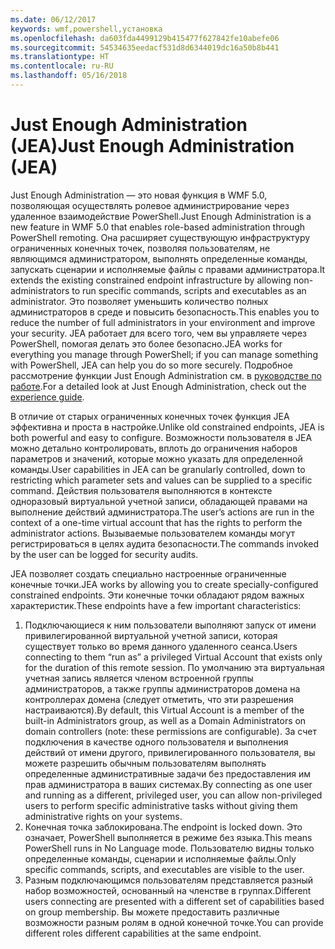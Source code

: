 ```yaml
---
ms.date: 06/12/2017
keywords: wmf,powershell,установка
ms.openlocfilehash: da603fda4499129b415477f627842fe10abefe06
ms.sourcegitcommit: 54534635eedacf531d8d6344019dc16a50b8b441
ms.translationtype: HT
ms.contentlocale: ru-RU
ms.lasthandoff: 05/16/2018
---
```

# <a name="just-enough-administration-jea"></a><span data-ttu-id="fdcc3-102">Just Enough Administration (JEA)</span><span class="sxs-lookup"><span data-stu-id="fdcc3-102">Just Enough Administration (JEA)</span></span>
<span data-ttu-id="fdcc3-103">Just Enough Administration — это новая функция в WMF 5.0, позволяющая осуществлять ролевое администрирование через удаленное взаимодействие PowerShell.</span><span class="sxs-lookup"><span data-stu-id="fdcc3-103">Just Enough Administration is a new feature in WMF 5.0 that enables role-based administration through PowerShell remoting.</span></span>  <span data-ttu-id="fdcc3-104">Она расширяет существующую инфраструктуру ограниченных конечных точек, позволяя пользователям, не являющимся администратором, выполнять определенные команды, запускать сценарии и исполняемые файлы с правами администратора.</span><span class="sxs-lookup"><span data-stu-id="fdcc3-104">It extends the existing constrained endpoint infrastructure by allowing non-administrators to run specific commands, scripts and executables as an administrator.</span></span>  <span data-ttu-id="fdcc3-105">Это позволяет уменьшить количество полных администраторов в среде и повысить безопасность.</span><span class="sxs-lookup"><span data-stu-id="fdcc3-105">This enables you to reduce the number of full administrators in your environment and improve your security.</span></span>  <span data-ttu-id="fdcc3-106">JEA работает для всего того, чем вы управляете через PowerShell, помогая делать это более безопасно.</span><span class="sxs-lookup"><span data-stu-id="fdcc3-106">JEA works for everything you manage through PowerShell; if you can manage something with PowerShell, JEA can help you do so more securely.</span></span>  <span data-ttu-id="fdcc3-107">Подробное рассмотрение функции Just Enough Administration см. в [руководстве по работе](http://aka.ms/JEA).</span><span class="sxs-lookup"><span data-stu-id="fdcc3-107">For a detailed look at Just Enough Administration, check out the [experience guide](http://aka.ms/JEA).</span></span>

<span data-ttu-id="fdcc3-108">В отличие от старых ограниченных конечных точек функция JEA эффективна и проста в настройке.</span><span class="sxs-lookup"><span data-stu-id="fdcc3-108">Unlike old constrained endpoints, JEA is both powerful and easy to configure.</span></span>  <span data-ttu-id="fdcc3-109">Возможности пользователя в JEA можно детально контролировать, вплоть до ограничения наборов параметров и значений, которые можно указать для определенной команды.</span><span class="sxs-lookup"><span data-stu-id="fdcc3-109">User capabilities in JEA can be granularly controlled, down to restricting which parameter sets and values can be supplied to a specific command.</span></span> <span data-ttu-id="fdcc3-110">Действия пользователя выполняются в контексте одноразовый виртуальной учетной записи, обладающей правами на выполнение действий администратора.</span><span class="sxs-lookup"><span data-stu-id="fdcc3-110">The user’s actions are run in the context of a one-time virtual account that has the rights to perform the administrator actions.</span></span>  <span data-ttu-id="fdcc3-111">Вызываемые пользователем команды могут регистрироваться в целях аудита безопасности.</span><span class="sxs-lookup"><span data-stu-id="fdcc3-111">The commands invoked by the user can be logged for security audits.</span></span>

<span data-ttu-id="fdcc3-112">JEA позволяет создать специально настроенные ограниченные конечные точки.</span><span class="sxs-lookup"><span data-stu-id="fdcc3-112">JEA works by allowing you to create specially-configured constrained endpoints.</span></span>  <span data-ttu-id="fdcc3-113">Эти конечные точки обладают рядом важных характеристик.</span><span class="sxs-lookup"><span data-stu-id="fdcc3-113">These endpoints have a few important characteristics:</span></span>

1. <span data-ttu-id="fdcc3-114">Подключающиеся к ним пользователи выполняют запуск от имени привилегированной виртуальной учетной записи, которая существует только во время данного удаленного сеанса.</span><span class="sxs-lookup"><span data-stu-id="fdcc3-114">Users connecting to them “run as” a privileged Virtual Account that exists only for the duration of this remote session.</span></span>  <span data-ttu-id="fdcc3-115">По умолчанию эта виртуальная учетная запись является членом встроенной группы администраторов, а также группы администраторов домена на контроллерах домена (следует отметить, что эти разрешения настраиваются).</span><span class="sxs-lookup"><span data-stu-id="fdcc3-115">By default, this Virtual Account is a member of the built-in Administrators group, as well as a Domain Administrators on domain controllers (note: these permissions are configurable).</span></span> <span data-ttu-id="fdcc3-116">За счет подключения в качестве одного пользователя и выполнения действий от имени другого, привилегированного пользователя, вы можете разрешить обычным пользователям выполнять определенные административные задачи без предоставления им прав администратора в ваших системах.</span><span class="sxs-lookup"><span data-stu-id="fdcc3-116">By connecting as one user and running as a different, privileged user, you can allow non-privileged users to perform specific administrative tasks without giving them administrative rights on your systems.</span></span>
2. <span data-ttu-id="fdcc3-117">Конечная точка заблокирована.</span><span class="sxs-lookup"><span data-stu-id="fdcc3-117">The endpoint is locked down.</span></span>  <span data-ttu-id="fdcc3-118">Это означает, PowerShell выполняется в режиме без языка.</span><span class="sxs-lookup"><span data-stu-id="fdcc3-118">This means PowerShell runs in No Language mode.</span></span>  <span data-ttu-id="fdcc3-119">Пользователю видны только определенные команды, сценарии и исполняемые файлы.</span><span class="sxs-lookup"><span data-stu-id="fdcc3-119">Only specific commands, scripts, and executables are visible to the user.</span></span>
3. <span data-ttu-id="fdcc3-120">Разным подключающимся пользователям представляется разный набор возможностей, основанный на членстве в группах.</span><span class="sxs-lookup"><span data-stu-id="fdcc3-120">Different users connecting are presented with a different set of capabilities based on group membership.</span></span>  <span data-ttu-id="fdcc3-121">Вы можете предоставить различные возможности разным ролям в одной конечной точке.</span><span class="sxs-lookup"><span data-stu-id="fdcc3-121">You can provide different roles different capabilities at the same endpoint.</span></span>
